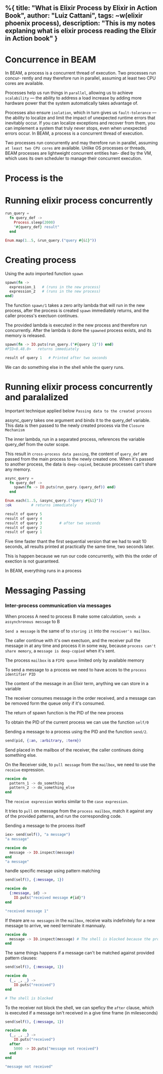 %{
  title: "What is Elixir Process by Elixir in Action Book",
  author: "Luiz Cattani",
  tags: ~w(elixir phoenix process),
  description: "This is my notes explaning what is elixir process reading the Elixir in Action book"
}
---

# Concurrence in BEAM
In BEAM, a process is a concurrent thread of execution. Two processes run concur- rently and may therefore run in parallel, assuming at least two CPU cores are available.

Processes help us run things in `parallel`, allowing us to achieve `scalability` — the ability to address a load increase by adding more hardware power that the system automatically takes advantage of.

Processes also ensure `isolation`, which in turn gives us `fault-tolerance` — the ability to localize and limit the impact of unexpected runtime errors that inevitably occur. If you can localize exceptions and recover from them, you can implement a system that truly never stops, even when unexpected errors occur.
In BEAM, a process is a concurrent thread of execution. 

Two processes run concurrently and may therefore run in parallel, assuming `at least two CPU cores` are available. Unlike OS processes or threads, BEAM processes are lightweight concurrent entities han- dled by the VM, which uses its own scheduler to manage their concurrent execution.

# Process is the 
# Running elixir process concurrently
```elixir
run_query =
  fn query_def ->
    Process.sleep(2000)
    "#{query_def} result"
  end

Enum.map(1..5, &run_query.("query #{&1}"))
```

# Creating process
Using the auto imported function `spawn`

```elixir
spawn(fn ->
  expression_1   # (runs in the new process)
  expression_2   # (runs in the new process)
end)
```

The function `spawn/1` takes a zero arity lambda that will run in the new process, after the process is created `spawn` immediately returns, and the caller process's exectuon continues.

The provided lambda is executed in the new process and therefore run concurrently. After the lambda is done the `spawned` process exists, and its memory is released.

```elixir
spawn(fn -> IO.puts(run_query.("#{query 1}")) end)
#PID<0.48.0>   returns immediately

result of query 1   # Printed after two seconds
```

We can do something else in the shell while the query runs.

# Running elixir process concurrently and paralalized
Important technique applied below `Passing data to the created process`

assync_query takes one argument and binds it to the query_def variable. This data is then passed to the newly created process via the `Closure Mechanism`

The inner lambda, run in a separated process, references the variable query_def from the outer scope.

This result in `cross-process data passing`, the content of `query_def` are passed from the main process to the newly created one.
When it's passed to another process, the data is `deep-copied`, because processes can't share any memory.

```elixir
async_query =
  fn query_def ->
    spawn(fn -> IO.puts(run_query.(query_def)) end)
  end

Enum.each(1..5, &async_query.("query #{&1}"))
:ok         # returns immediately

result of query 5
result of query 4
result of query 3        # after two seconds
result of query 2
result of query 1
```

Five time faster thant the first sequential version that we had to wait 10 seconds, all results printed at practically the same time, two seconds later.

This is happen because we run our code concurrently, with this the order of exection is not guaranteed.

In BEAM, everything runs in a process


# Messaging Passing

### Inter-process communication via messages
When process A need to process B make some calculation,
`sends a assynchronous message` to B

`Send a message` is the same of to `storing it` into the `receiver's mailbox`.

The caller continue with it's own exectuon, and the receiver pull the message in at any time and process it
in some way, because `process can't share memory`, a `message is deep-copied` when it's sent.

The process `mailbox` is a `FIFO queue` limited only by available memory

To send a message to a process we need to have acces to the `process identifier PID`

The content of the message in an Elixir term, anything we can store in a variable

The receiver consumes message in the order received, and a message can be removed form the queue only if it's consumed. 

The return of spawn function is the PID of the new process

To obtain the PID of the current process we can use the function `self/0`

Sending a message to a process using the PID and the function `send/2`.
```elixir
send(pid, {:an, :arbitrary, :term})
```

Send placed in the mailbox of the receiver, the caller continues doing something else.

On the Receiver side, to `pull message` from the `mailbox`, we need to use the `receive` expression.
```elixir
receive do
  pattern_1 -> do_something
  pattern_2 -> do_something_else
end
```

The `receive expression` works similar to the `case expression`.

It tries to `pull` on message from the `process mailbox`, match it against any of the provided patterns, and run the corresponding code.

Sending a message to the process itself

```elixir
iex> send(self(), "a message")
"a message"

receive do
  message -> IO.inspect(message)
end
"a message"
```

handle specific mesage using pattern matching
```elixir
send(self(), {:message, 1})

receive do
  {:message, id} -> 
    IO.puts("received message #{id}")
end

"received message 1"
```

If theare are `no messages` in the `mailbox`, receive waits indefinitely for a new message to arrive, we need terminate it mannualy.
```elixir
receive do
  message -> IO.inspect(message) # The shell is blocked because the process mailbox is empty.
end
```

The same things happens if a message can't be matched against provided pattern clauses:
```elixir
send(self(), {:message, 1})

receive do
  {_, _, _} -> 
    IO.puts("received")
end

# The shell is blocked
```

To the receiver not block the shell, we can speficy the
`after` clause, which is executed if a message isn't received in a give time frame (in mileseconds)

```elixir
send(self(), {:message, 1})

receive do
  {_, _, _} -> 
    IO.puts("received")
  after
    5000 -> IO.puts("message not received")
  end
end

"message not received"
```